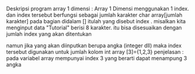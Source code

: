 Deskripsi program array 1 dimensi : Array 1 Dimensi menggunakan 1 index. dan index tersebut berfungsi sebagai jumlah karakter
char array[jumlah karakter]
pada bagian didalam [] itulah yang disebut index . misalkan kita menginput data "Tutorial" berisi 8 karakter. itu bisa disesuaikan dengan jumlah index yang akan ditentukan

namun jika yang akan diinputkan berupa angka (integer dll) maka index tersebut digunakan untuk jumlah kolom
int array [3]={1,2,3}
penjelasan : pada variabel array mempunyai index 3 yang berarti dapat menampung 3 angka
